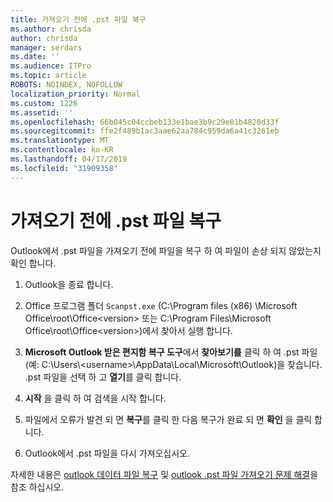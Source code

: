 ```yaml
---
title: 가져오기 전에 .pst 파일 복구
ms.author: chrisda
author: chrisda
manager: serdars
ms.date: ''
ms.audience: ITPro
ms.topic: article
ROBOTS: NOINDEX, NOFOLLOW
localization_priority: Normal
ms.custom: 1226
ms.assetid: ''
ms.openlocfilehash: 66b045c04ccbeb133e1bae3b9c29e01b4820d33f
ms.sourcegitcommit: ffe2f489b1ac3aae62aa784c959da6a41c3261eb
ms.translationtype: MT
ms.contentlocale: ko-KR
ms.lasthandoff: 04/17/2019
ms.locfileid: "31909358"
---
```

# <a name="repair-pst-file-before-importing"></a>가져오기 전에 .pst 파일 복구

Outlook에서 .pst 파일을 가져오기 전에 파일을 복구 하 여 파일이 손상 되지 않았는지 확인 합니다.

1. Outlook을 종료 합니다.

2. Office 프로그램 폴더 `Scanpst.exe` (C:\Program files (x86) \Microsoft Office\root\Office\<version\> 또는 C:\Program Files\Microsoft Office\root\Office\<version\>)에서 찾아서 실행 합니다.

3. **Microsoft Outlook 받은 편지함 복구 도구**에서 **찾아보기를** 클릭 하 여 .pst 파일 (예: C:\Users\\<username\>\AppData\Local\Microsoft\Outlook)을 찾습니다. .pst 파일을 선택 하 고 **열기**를 클릭 합니다.

4. **시작** 을 클릭 하 여 검색을 시작 합니다.

5. 파일에서 오류가 발견 되 면 **복구**를 클릭 한 다음 복구가 완료 되 면 **확인** 을 클릭 합니다.

6. Outlook에서 .pst 파일을 다시 가져오십시오.

자세한 내용은 [outlook 데이터 파일 복구](https://support.office.com/article/25663bc3-11ec-4412-86c4-60458afc5253) 및 [outlook .pst 파일 가져오기 문제 해결](https://support.office.com/article/2d2e50dc-5c36-4ab2-ab50-f1be733b3d6e)을 참조 하십시오.
